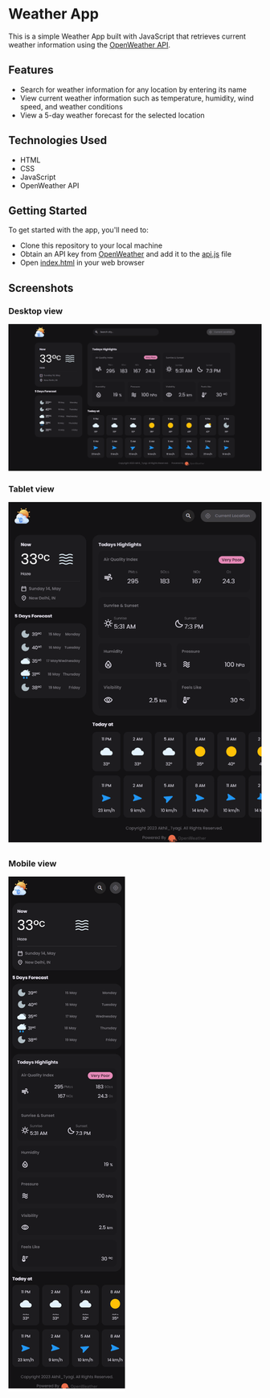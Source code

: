 # Weather App
This is a simple Weather App built with JavaScript that retrieves current weather information using the [OpenWeather API](https://openweathermap.org/api).

## Features
 - Search for weather information for any location by entering its name
 - View current weather information such as temperature, humidity, wind speed, and weather conditions
 - View a 5-day weather forecast for the selected location
  
## Technologies Used
 - HTML
 - CSS
 - JavaScript
 - OpenWeather API

## Getting Started
To get started with the app, you'll need to:

 - Clone this repository to your local machine
 - Obtain an API key from [OpenWeather](https://openweathermap.org/api) and add it to the [api.js](./src/js/api.js) file
 - Open [index.html](./src/index.html) in your web browser

## Screenshots
### Desktop view
![Desktop View](./src/images/screenshots/desktop_view.png)

### Tablet view
![Tablet View](./src/images/screenshots/tablet_view.png)

### Mobile view
![Mobile View](./src/images/screenshots/mobile_view.png)
